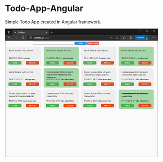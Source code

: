 # Todo-App-Angular

Simple Todo App created in Angular framework.

![App Screenchost](https://github.com/jpodles/Todo-App-Angular/blob/master/todoappscreeen.jpg)
